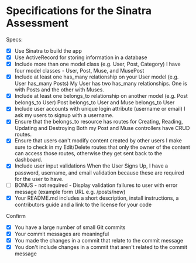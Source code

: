 # Specifications for the Sinatra Assessment

Specs:
- [x] Use Sinatra to build the app
- [x] Use ActiveRecord for storing information in a database
- [x] Include more than one model class (e.g. User, Post, Category)
    I have four model classes - User, Post, Muse, and MusePost
- [x] Include at least one has_many relationship on your User model (e.g. User has_many Posts)
    My User has two has_many relationships. One is with Posts and the other with Muses.
- [x] Include at least one belongs_to relationship on another model (e.g. Post belongs_to User)
    Post belongs_to User and Muse belongs_to User
- [x] Include user accounts with unique login attribute (username or email)
    I ask my users to signup with a username.
- [x] Ensure that the belongs_to resource has routes for Creating, Reading, Updating and Destroying
    Both my Post and Muse controllers have CRUD routes.
- [x] Ensure that users can't modify content created by other users
    I make sure to check in my Edit/Delete routes that only the owner of the content can access those routes, otherwise they get sent back to the dashboard.
- [x] Include user input validations
    When the User Signs Up, I have a password, username, and email validation because these are required for the user to have.
- [ ] BONUS - not required - Display validation failures to user with error message (example form URL e.g. /posts/new)
- [x] Your README.md includes a short description, install instructions, a contributors guide and a link to the license for your code

Confirm
- [x] You have a large number of small Git commits
- [x] Your commit messages are meaningful
- [x] You made the changes in a commit that relate to the commit message
- [x] You don't include changes in a commit that aren't related to the commit message